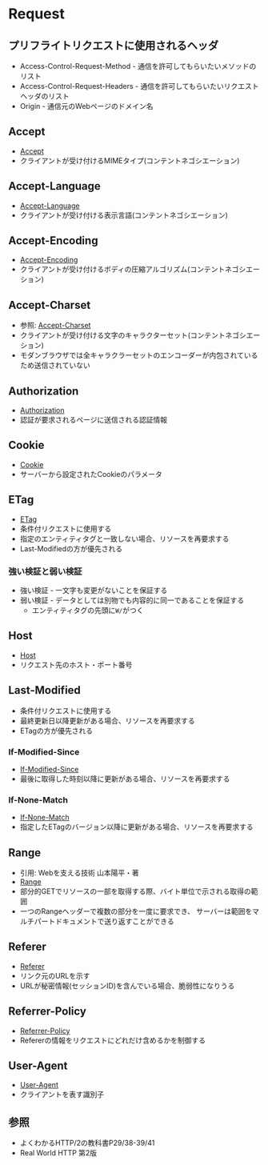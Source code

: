 # Request
## プリフライトリクエストに使用されるヘッダ
- Access-Control-Request-Method - 通信を許可してもらいたいメソッドのリスト
- Access-Control-Request-Headers - 通信を許可してもらいたいリクエストヘッダのリスト
- Origin - 通信元のWebページのドメイン名

## Accept
- [Accept](https://developer.mozilla.org/ja/docs/Web/HTTP/Headers/Accept)
- クライアントが受け付けるMIMEタイプ(コンテントネゴシエーション)

## Accept-Language
- [Accept-Language](https://developer.mozilla.org/ja/docs/Web/HTTP/Headers/Accept-Language)
- クライアントが受け付ける表示言語(コンテントネゴシエーション)

## Accept-Encoding
- [Accept-Encoding](https://developer.mozilla.org/ja/docs/Web/HTTP/Headers/Accept-Encoding)
- クライアントが受け付けるボディの圧縮アルゴリズム(コンテントネゴシエーション)

## Accept-Charset
- 参照: [Accept-Charset](https://developer.mozilla.org/ja/docs/Web/HTTP/Headers/Accept-Charset)
- クライアントが受け付ける文字のキャラクターセット(コンテントネゴシエーション)
- モダンブラウザでは全キャラクラーセットのエンコーダーが内包されているため送信されていない

## Authorization
- [Authorization](https://developer.mozilla.org/ja/docs/Web/HTTP/Headers/Authorization)
- 認証が要求されるページに送信される認証情報

## Cookie
- [Cookie](https://developer.mozilla.org/ja/docs/Web/HTTP/Headers/Cookie)
- サーバーから設定されたCookieのパラメータ

## ETag
- [ETag](https://developer.mozilla.org/ja/docs/Web/HTTP/Headers/ETag)
- 条件付リクエストに使用する
- 指定のエンティティタグと一致しない場合、リソースを再要求する
- Last-Modifiedの方が優先される

### 強い検証と弱い検証
- 強い検証 - 一文字も変更がないことを保証する
- 弱い検証 - データとしては別物でも内容的に同一であることを保証する
  - エンティティタグの先頭に`W/`がつく

## Host
- [Host](https://developer.mozilla.org/ja/docs/Web/HTTP/Headers/Host)
- リクエスト先のホスト・ポート番号

## Last-Modified
- 条件付リクエストに使用する
- 最終更新日以降更新がある場合、リソースを再要求する
- ETagの方が優先される

### If-Modified-Since
- [If-Modified-Since](https://developer.mozilla.org/ja/docs/Web/HTTP/Headers/If-Modified-Since)
- 最後に取得した時刻以降に更新がある場合、リソースを再要求する

### If-None-Match
- [If-None-Match](https://developer.mozilla.org/ja/docs/Web/HTTP/Headers/If-None-Match)
- 指定したETagのバージョン以降に更新がある場合、リソースを再要求する

## Range
- 引用: Webを支える技術 山本陽平・著
- [Range](https://developer.mozilla.org/ja/docs/Web/HTTP/Headers/Range)
- 部分的GETでリソースの一部を取得する際、バイト単位で示される取得の範囲
- 一つのRangeヘッダーで複数の部分を一度に要求でき、
  サーバーは範囲をマルチパートドキュメントで送り返すことができる

## Referer
- [Referer](https://developer.mozilla.org/ja/docs/Web/HTTP/Headers/Referer)
- リンク元のURLを示す
- URLが秘密情報(セッションID)を含んでいる場合、脆弱性になりうる

## Referrer-Policy
- [Referrer-Policy](https://developer.mozilla.org/ja/docs/Web/HTTP/Headers/Referrer-Policy)
- Refererの情報をリクエストにどれだけ含めるかを制御する

## User-Agent
- [User-Agent](https://developer.mozilla.org/ja/docs/Web/HTTP/Headers/User-Agent)
- クライアントを表す識別子

## 参照
- よくわかるHTTP/2の教科書P29/38-39/41
- Real World HTTP 第2版
